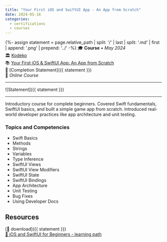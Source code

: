 ```yaml
---
title: "Your First iOS and SwiftUI App - An App from Scratch"
date: 2024-05-16
categories:
  - certifications
  - courses
---
```

{%- assign statement = page.relative_path |  split: '/' | last | split: '.md' | first | append: '.png' | prepend: '../' -%}
🎓 **Course** • _May 2024_  
🏛️ [Kodeko](https://www.kodeco.com/)  
📚 [Your First iOS & SwiftUI App: An App from Scratch](https://www.kodeco.com/37086140-your-first-ios-swiftui-app-an-app-from-scratch)  
📜 [Completion Statement]({{ statement }})  
📍 _Online Course_  

---

![Statement]({{ statement }})

---

Introductory course for complete beginners. Covered Swift fundamentals, SwiftUI basics, and built a simple game app from scratch. Introduced real-world developer practices like app architecture and unit testing.


### Topics and Competencies

- Swift Basics
- Methods
- Strings
- Variables
- Type Inference
- SwiftUI Views
- SwiftUI View Modifiers
- SwiftUI State
- SwiftUI Bindings
- App Architecture
- Unit Testing
- Bug Fixes
- Using Developer Docs


## Resources

[💾 download]({{ statement }})  
[🔗 iOS and SwiftUI for Beginners - learning path](https://www.kodeco.com/ios/paths/learn)  

